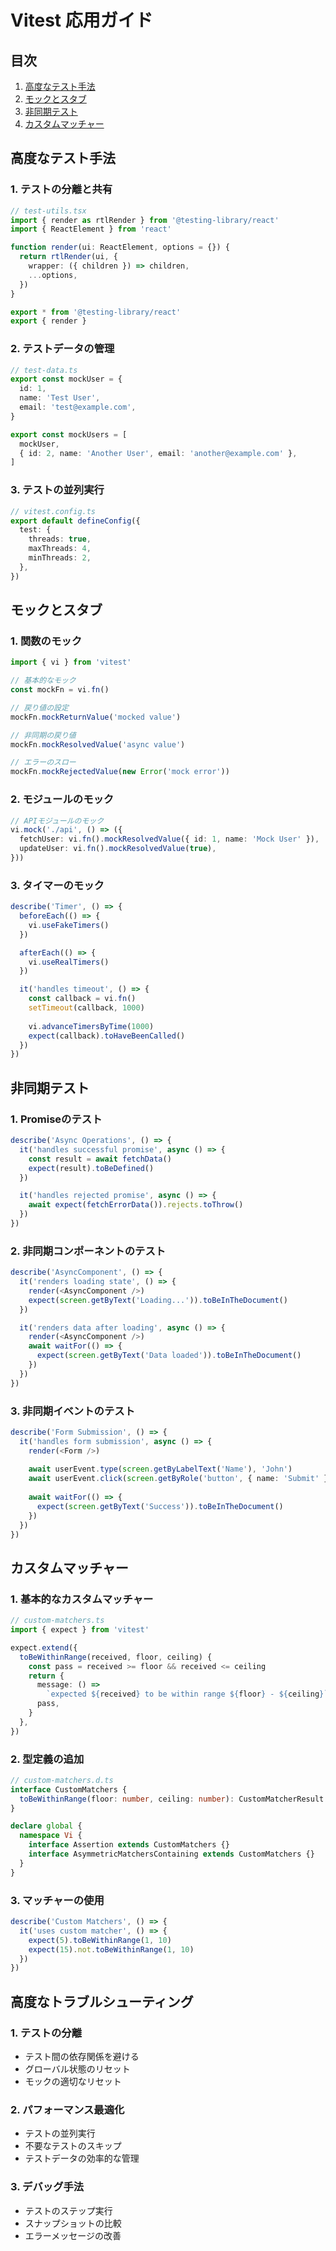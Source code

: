 # Vitest 応用ガイド

## 目次
1. [高度なテスト手法](#高度なテスト手法)
2. [モックとスタブ](#モックとスタブ)
3. [非同期テスト](#非同期テスト)
4. [カスタムマッチャー](#カスタムマッチャー)

## 高度なテスト手法

### 1. テストの分離と共有

```typescript
// test-utils.tsx
import { render as rtlRender } from '@testing-library/react'
import { ReactElement } from 'react'

function render(ui: ReactElement, options = {}) {
  return rtlRender(ui, {
    wrapper: ({ children }) => children,
    ...options,
  })
}

export * from '@testing-library/react'
export { render }
```

### 2. テストデータの管理

```typescript
// test-data.ts
export const mockUser = {
  id: 1,
  name: 'Test User',
  email: 'test@example.com',
}

export const mockUsers = [
  mockUser,
  { id: 2, name: 'Another User', email: 'another@example.com' },
]
```

### 3. テストの並列実行

```typescript
// vitest.config.ts
export default defineConfig({
  test: {
    threads: true,
    maxThreads: 4,
    minThreads: 2,
  },
})
```

## モックとスタブ

### 1. 関数のモック

```typescript
import { vi } from 'vitest'

// 基本的なモック
const mockFn = vi.fn()

// 戻り値の設定
mockFn.mockReturnValue('mocked value')

// 非同期の戻り値
mockFn.mockResolvedValue('async value')

// エラーのスロー
mockFn.mockRejectedValue(new Error('mock error'))
```

### 2. モジュールのモック

```typescript
// APIモジュールのモック
vi.mock('./api', () => ({
  fetchUser: vi.fn().mockResolvedValue({ id: 1, name: 'Mock User' }),
  updateUser: vi.fn().mockResolvedValue(true),
}))
```

### 3. タイマーのモック

```typescript
describe('Timer', () => {
  beforeEach(() => {
    vi.useFakeTimers()
  })

  afterEach(() => {
    vi.useRealTimers()
  })

  it('handles timeout', () => {
    const callback = vi.fn()
    setTimeout(callback, 1000)
    
    vi.advanceTimersByTime(1000)
    expect(callback).toHaveBeenCalled()
  })
})
```

## 非同期テスト

### 1. Promiseのテスト

```typescript
describe('Async Operations', () => {
  it('handles successful promise', async () => {
    const result = await fetchData()
    expect(result).toBeDefined()
  })

  it('handles rejected promise', async () => {
    await expect(fetchErrorData()).rejects.toThrow()
  })
})
```

### 2. 非同期コンポーネントのテスト

```typescript
describe('AsyncComponent', () => {
  it('renders loading state', () => {
    render(<AsyncComponent />)
    expect(screen.getByText('Loading...')).toBeInTheDocument()
  })

  it('renders data after loading', async () => {
    render(<AsyncComponent />)
    await waitFor(() => {
      expect(screen.getByText('Data loaded')).toBeInTheDocument()
    })
  })
})
```

### 3. 非同期イベントのテスト

```typescript
describe('Form Submission', () => {
  it('handles form submission', async () => {
    render(<Form />)
    
    await userEvent.type(screen.getByLabelText('Name'), 'John')
    await userEvent.click(screen.getByRole('button', { name: 'Submit' }))
    
    await waitFor(() => {
      expect(screen.getByText('Success')).toBeInTheDocument()
    })
  })
})
```

## カスタムマッチャー

### 1. 基本的なカスタムマッチャー

```typescript
// custom-matchers.ts
import { expect } from 'vitest'

expect.extend({
  toBeWithinRange(received, floor, ceiling) {
    const pass = received >= floor && received <= ceiling
    return {
      message: () =>
        `expected ${received} to be within range ${floor} - ${ceiling}`,
      pass,
    }
  },
})
```

### 2. 型定義の追加

```typescript
// custom-matchers.d.ts
interface CustomMatchers {
  toBeWithinRange(floor: number, ceiling: number): CustomMatcherResult
}

declare global {
  namespace Vi {
    interface Assertion extends CustomMatchers {}
    interface AsymmetricMatchersContaining extends CustomMatchers {}
  }
}
```

### 3. マッチャーの使用

```typescript
describe('Custom Matchers', () => {
  it('uses custom matcher', () => {
    expect(5).toBeWithinRange(1, 10)
    expect(15).not.toBeWithinRange(1, 10)
  })
})
```

## 高度なトラブルシューティング

### 1. テストの分離

- テスト間の依存関係を避ける
- グローバル状態のリセット
- モックの適切なリセット

### 2. パフォーマンス最適化

- テストの並列実行
- 不要なテストのスキップ
- テストデータの効率的な管理

### 3. デバッグ手法

- テストのステップ実行
- スナップショットの比較
- エラーメッセージの改善 